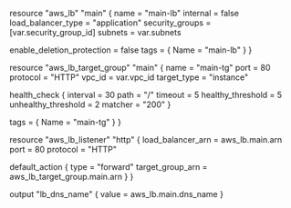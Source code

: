 resource "aws_lb" "main" {
  name               = "main-lb"
  internal           = false
  load_balancer_type = "application"
  security_groups    = [var.security_group_id]
  subnets            = var.subnets

  enable_deletion_protection = false
  tags = {
    Name = "main-lb"
  }
}

resource "aws_lb_target_group" "main" {
  name        = "main-tg"
  port        = 80
  protocol    = "HTTP"
  vpc_id      = var.vpc_id
  target_type = "instance"

  health_check {
    interval            = 30
    path                = "/"
    timeout             = 5
    healthy_threshold   = 5
    unhealthy_threshold = 2
    matcher             = "200"
  }

  tags = {
    Name = "main-tg"
  }
}

resource "aws_lb_listener" "http" {
  load_balancer_arn = aws_lb.main.arn
  port              = 80
  protocol          = "HTTP"

  default_action {
    type             = "forward"
    target_group_arn = aws_lb_target_group.main.arn
  }
}

output "lb_dns_name" {
  value = aws_lb.main.dns_name
}